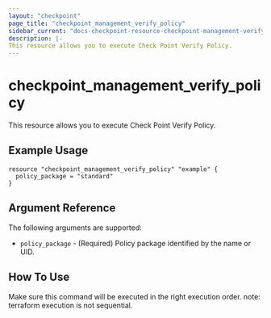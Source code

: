 ```yaml
---
layout: "checkpoint"
page_title: "checkpoint_management_verify_policy"
sidebar_current: "docs-checkpoint-resource-checkpoint-management-verify-policy"
description: |-
This resource allows you to execute Check Point Verify Policy.
---
```


# checkpoint_management_verify_policy

This resource allows you to execute Check Point Verify Policy.

## Example Usage


```hcl
resource "checkpoint_management_verify_policy" "example" {
  policy_package = "standard"
}
```

## Argument Reference

The following arguments are supported:

* `policy_package` - (Required) Policy package identified by the name or UID. 


## How To Use
Make sure this command will be executed in the right execution order. 
note: terraform execution is not sequential.  


